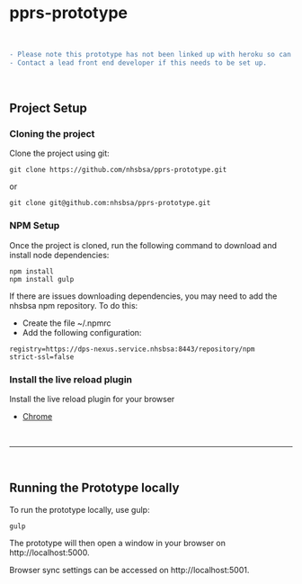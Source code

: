 # pprs-prototype
&ensp;
```diff
- Please note this prototype has not been linked up with heroku so can only be viewed on a local machine.
- Contact a lead front end developer if this needs to be set up.
```
&ensp;
## Project Setup
### Cloning the project
Clone the project using git:
```shell
git clone https://github.com/nhsbsa/pprs-prototype.git
```
or
```shell
git clone git@github.com:nhsbsa/pprs-prototype.git
```
### NPM Setup
Once the project is cloned, run the following command to download and install node dependencies:
```shell
npm install
npm install gulp
```
If there are issues downloading dependencies, you may need to add the nhsbsa npm repository.
To do this:
- Create the file ~/.npmrc
- Add the following configuration:
```shell
registry=https://dps-nexus.service.nhsbsa:8443/repository/npm
strict-ssl=false
```

### Install the live reload plugin
Install the live reload plugin for your browser
* [Chrome](https://chrome.google.com/webstore/detail/livereload/jnihajbhpnppcggbcgedagnkighmdlei/related)

&ensp;
***
&ensp;
## Running the Prototype locally
To run the prototype locally, use gulp:


```shell
gulp
```

The prototype will then open a window in your browser on http://localhost:5000.

Browser sync settings can be accessed on http://localhost:5001.
